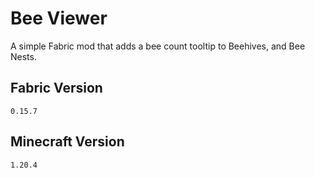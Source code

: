 # Bee Viewer
A simple Fabric mod that adds a bee count tooltip to Beehives, and Bee Nests.

## Fabric Version
```
0.15.7
```

## Minecraft Version
```
1.20.4
```
